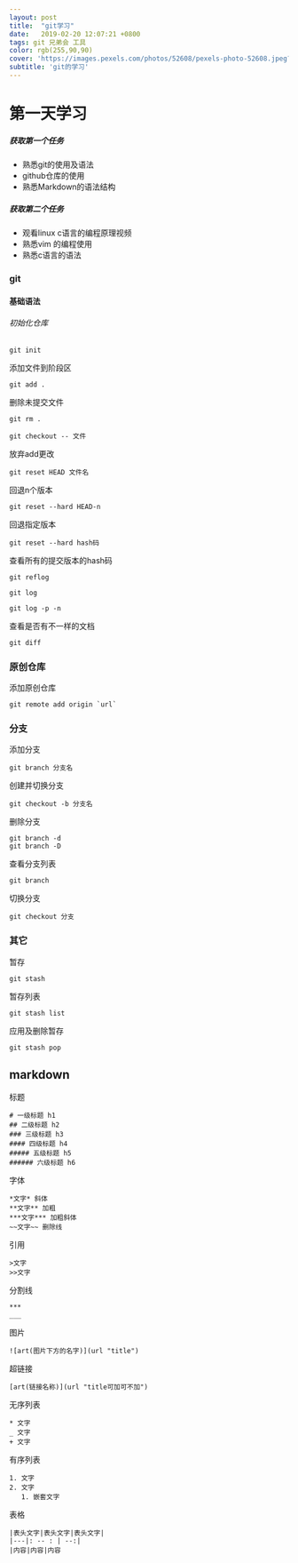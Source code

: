 ```yaml
---
layout: post
title:  "git学习"
date:   2019-02-20 12:07:21 +0800
tags: git 兄弟会 工具
color: rgb(255,90,90)
cover: 'https://images.pexels.com/photos/52608/pexels-photo-52608.jpeg?auto=compress&cs=tinysrgb&dpr=3&h=750&w=1260'
subtitle: 'git的学习'
---
```

# 第一天学习

##### 获取第一个任务

* 熟悉git的使用及语法
* github仓库的使用
* 熟悉Markdown的语法结构

##### 获取第二个任务

* 观看linux c语言的编程原理视频
* 熟悉vim 的编程使用
* 熟悉c语言的语法



### git

#### 基础语法

###### 初始化仓库

```
git init
```

添加文件到阶段区

```
git add .
```

删除未提交文件

```
git rm .
```

```
git checkout -- 文件
```

放弃add更改

```
git reset HEAD 文件名
```

回退n个版本

```
git reset --hard HEAD-n
```

回退指定版本

```
git reset --hard hash码
```

查看所有的提交版本的hash码

```
git reflog
```

```
git log
```

```
git log -p -n
```

查看是否有不一样的文档

````
git diff
````



### 原创仓库

添加原创仓库

````
git remote add origin `url`
````



### 分支

添加分支

```
git branch 分支名
```

创建并切换分支

```
git checkout -b 分支名
```

删除分支

```
git branch -d
git branch -D
```

查看分支列表

```
git branch
```

切换分支

```
git checkout 分支
```

### 其它

暂存

```
git stash
```

暂存列表

```
git stash list
```

应用及删除暂存

```
git stash pop
```



## markdown

标题

```
# 一级标题 h1
## 二级标题 h2
### 三级标题 h3
#### 四级标题 h4
##### 五级标题 h5
###### 六级标题 h6
```

字体

```
*文字* 斜体
**文字** 加粗
***文字*** 加粗斜体
~~文字~~ 删除线
```

引用

```
>文字
>>文字
```

分割线

```
***
___
```

图片

```
![art(图片下方的名字)](url "title")
```

超链接

```
[art(链接名称)](url "title可加可不加")
```

无序列表

```
* 文字
_ 文字
+ 文字
```

有序列表

```
1. 文字
2. 文字
   1. 嵌套文字
```

表格

```
|表头文字|表头文字|表头文字|
|---|: -- : | --:|
|内容|内容|内容
```

